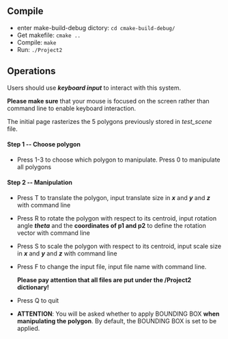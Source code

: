 ## Compile

- enter make-build-debug dictory:  `cd cmake-build-debug/`
- Get makefile: `cmake ..`
- Compile:  `make`
- Run:  `./Project2`

## Operations

Users should use ***keyboard input*** to interact with this system.

**Please make sure** that your mouse is focused on the screen rather than command line to enable keyboard  interaction.

The initial page rasterizes the 5 polygons previously stored in *test_scene* file.

#### Step 1 -- Choose polygon

- Press 1-3 to choose which polygon to manipulate.  Press 0 to manipulate all polygons

#### Step 2 -- Manipulation

- Press T to translate the polygon, input translate size in ***x*** and ***y*** and ***z*** with command line

- Press R to rotate the polygon with respect to its centroid, input rotation angle ***theta*** and the **coordinates of p1 and p2** to define the rotation vector with command line

- Press S to scale the polygon with respect to its centroid, input scale size in ***x*** and ***y*** and ***z*** with command line

- Press F to change the input file, input file name with command line.

  **Please pay attention that all files are put under the /Project2 dictionary!** 

- Press Q to quit

- **ATTENTION**: You will be asked whether to apply BOUNDING BOX **when manipulating the polygon**. By default, the BOUNDING BOX is set to be applied.

